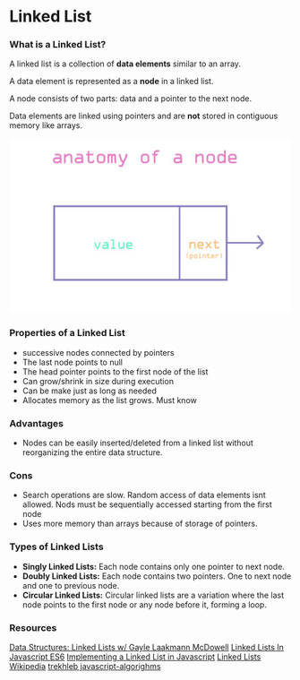 # Linked List

### What is a Linked List?

A linked list is a collection of **data elements** similar to an array.

A data element is represented as a **node** in a linked list.

A node consists of two parts: data and a pointer to the next node.

Data elements are linked using pointers and are **not** stored in contiguous memory like arrays.

![a diagram of a single nodes anatomy](assets/node-anatomy.jpg)

### Properties of a Linked List

- successive nodes connected by pointers
- The last node points to null
- The head pointer points to the first node of the list
- Can grow/shrink in size during execution
- Can be make just as long as needed
- Allocates memory as the list grows. Must know

### Advantages

- Nodes can be easily inserted/deleted from a linked list without reorganizing the entire data structure.

### Cons

- Search operations are slow. Random access of data elements isnt allowed. Nods must be sequentially accessed starting from the first node
- Uses more memory than arrays because of storage of pointers.

### Types of Linked Lists

- **Singly Linked Lists:** Each node contains only one pointer to next node.
- **Doubly Linked Lists:** Each node contains two pointers. One to next node and one to previous node.
- **Circular Linked Lists:** Circular linked lists are a variation where the last node points to the first node or any node before it, forming a loop.

### Resources

[Data Structures: Linked Lists w/ Gayle Laakmann McDowell](https://www.youtube.com/watch?v=njTh_OwMljA&list=PLLXdhg_r2hKA7DPDsunoDZ-Z769jWn4R8&index=3&t=1s)
[Linked Lists In Javascript ES6](https://codeburst.io/linked-lists-in-javascript-es6-code-part-1-6dd349c3dcc3)
[Implementing a Linked List in Javascript](https://www.freecodecamp.org/news/implementing-a-linked-list-in-javascript/)
[Linked Lists Wikipedia](https://en.wikipedia.org/wiki/Linked_list)
[trekhleb javascript-algorighms](https://github.com/trekhleb/javascript-algorithms)
